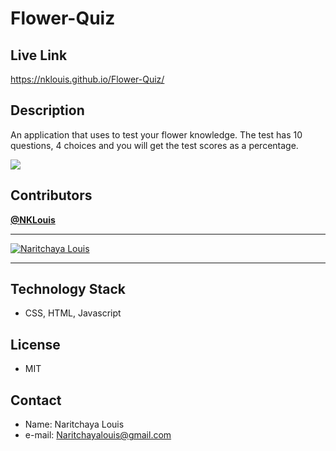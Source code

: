 # Flower-Quiz


## Live Link
  https://nklouis.github.io/Flower-Quiz/
  

## Description
An application that uses to test your flower knowledge. The test has 10 questions, 4 choices and you will get the test scores as a percentage.

![](http://g.recordit.co/YdoiX0qKk5.gif)


## Contributors
<a href="https://github.com/NKLouis " target="_blank">**@NKLouis**</a> 

------
[![Naritchaya Louis](https://avatars1.githubusercontent.com/u/58704859?s=100&u=6adacae3bbfcc4293a859a3550492beb678318a9&v=4)](https://github.com/NKLouis)

-----


## Technology Stack
* CSS, HTML, Javascript


## License
* MIT


## Contact
* Name: Naritchaya Louis
* e-mail: Naritchayalouis@gmail.com









